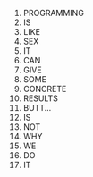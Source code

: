 1. PROGRAMMING
2. IS
3. LIKE
4. SEX
5. IT
6. CAN
7. GIVE
8. SOME
9. CONCRETE
10. RESULTS
11. BUTT...
13. IS
14. NOT
15. WHY
16. WE
17. DO
18. IT